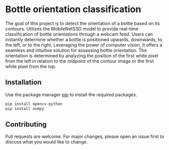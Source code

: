 # Bottle orientation classification

The goal of this project is to detect the orientation of a bottle based on its contours. Utilizes the MobileNetSSD model to provide real-time classification of bottle orientations through a webcam feed. Users can instantly determine whether a bottle
is positioned upwards, downwards, to the left, or to the right. Leveraging the power of computer vision, it offers a seamless and intuitive solution for assessing bottle
orientation. The orientation is determined by analyzing the position of the first white pixel from the left in relation to the midpoint of the contour image or the first white pixel from the top.

## Installation

Use the package manager [pip](https://pip.pypa.io/en/stable/) to install the required packages.

```bash
pip install opencv-python
pip install numpy
```

## Contributing

Pull requests are welcome. For major changes, please open an issue first
to discuss what you would like to change.
